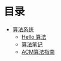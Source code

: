 # 目录

-   [算法系统](README.md)
    -   [Hello 算法](hello_algo/README.md)
    -   [算法笔记](Algorithms_note.md)
    -   [ACM算法指南](acm-md/README.md)
